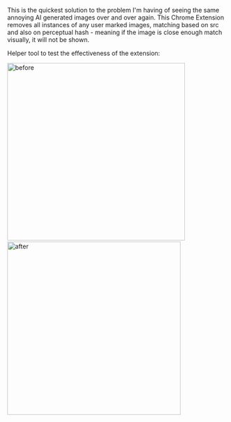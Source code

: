 This is the quickest solution to the problem I'm having of seeing the same annoying AI generated images over and over again. This Chrome Extension removes all instances of any user marked images, matching based on src and also on perceptual hash - meaning if the image is close enough match visually, it will not be shown.

Helper tool to test the effectiveness of the extension:

<img width="407" alt="before" src="https://github.com/user-attachments/assets/af09fa32-5b35-4538-8aa4-e0ca64e96534" />&#8199;<img width="397" alt="after" src="https://github.com/user-attachments/assets/5eccfa6e-170f-4d55-af90-62d1d43df8f8" />
